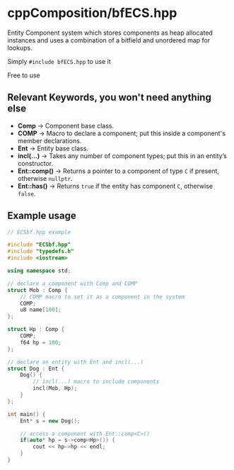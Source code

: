 # cppComposition/bfECS.hpp

Entity Component system which stores components as heap allocated instances and uses a combination of a bitfield and unordered map for lookups.

Simply `#include bfECS.hpp` to use it

Free to use

## Relevant Keywords, you won't need anything else
- **Comp** → Component base class.
- **COMP** → Macro to declare a component; put this inside a component's member declarations.
- **Ent** → Entity base class.
- **incl(...)** → Takes any number of component types; put this in an entity’s constructor.
- **Ent::comp<C>()** → Returns a pointer to a component of type `C` if present, otherwise `nullptr`.
- **Ent::has<C>()** → Returns `true` if the entity has component `C`, otherwise `false`.

## Example usage
```cpp
// ECSbf.hpp example

#include "ECSbf.hpp"
#include "typedefs.h"
#include <iostream>

using namespace std;

// declare a component with Comp and COMP
struct Mob : Comp {
    // COMP macro to set it as a component in the system
    COMP;
    u8 name[100];
};

struct Hp : Comp {
    COMP;
    f64 hp = 100;
};

// declare an entity with Ent and incl(...)
struct Dog : Ent {
    Dog() {
        // incl(...) macro to include components
        incl(Mob, Hp);
    }
};

int main() {
    Ent* s = new Dog();

    // access a component with Ent::comp<C>()
    if(auto* hp = s->comp<Hp>()) {
        cout << hp->hp << endl;
    }
}
```

